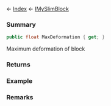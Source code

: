 ← [Index](Api-Index) ← [IMySlimBlock](VRage.Game.ModAPI.Ingame.IMySlimBlock)

### Summary

```csharp
public float MaxDeformation { get; }
```

Maximum deformation of block

### Returns

### Example

### Remarks

